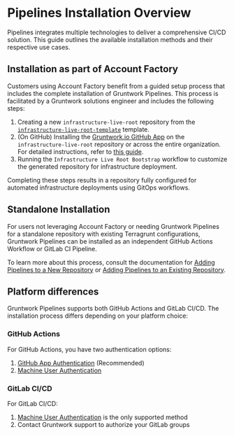 # Pipelines Installation Overview

Pipelines integrates multiple technologies to deliver a comprehensive CI/CD solution. This guide outlines the available installation methods and their respective use cases.

## Installation as part of Account Factory

Customers using Account Factory benefit from a guided setup process that includes the complete installation of Gruntwork Pipelines. This process is facilitated by a Gruntwork solutions engineer and includes the following steps:

1. Creating a new `infrastructure-live-root` repository from the [`infrastructure-live-root-template`](https://github.com/gruntwork-io/infrastructure-live-root-template) template.
2. (On GitHub) Installing the [Gruntwork.io GitHub App](https://github.com/apps/gruntwork-io) on the `infrastructure-live-root` repository or across the entire organization. For detailed instructions, refer to [this guide](/2.0/docs/pipelines/installation/viagithubapp).
3. Running the `Infrastructure Live Root Bootstrap` workflow to customize the generated repository for infrastructure deployment.

Completing these steps results in a repository fully configured for automated infrastructure deployments using GitOps workflows.

## Standalone Installation

For users not leveraging Account Factory or needing Gruntwork Pipelines for a standalone repository with existing Terragrunt configurations, Gruntwork Pipelines can be installed as an independent GitHub Actions Workflow or GitLab CI Pipeline.

To learn more about this process, consult the documentation for [Adding Pipelines to a New Repository](/2.0/docs/pipelines/installation/addingnewrepo) or [Adding Pipelines to an Existing Repository](/2.0/docs/pipelines/installation/addingexistingrepo).

## Platform differences

Gruntwork Pipelines supports both GitHub Actions and GitLab CI/CD. The installation process differs depending on your platform choice:

### GitHub Actions

For GitHub Actions, you have two authentication options:

1. [GitHub App Authentication](/2.0/docs/pipelines/installation/viagithubapp) (Recommended)
2. [Machine User Authentication](/2.0/docs/pipelines/installation/viamachineusers)

### GitLab CI/CD

For GitLab CI/CD:

1. [Machine User Authentication](/2.0/docs/pipelines/installation/viamachineusers) is the only supported method
2. Contact Gruntwork support to authorize your GitLab groups
